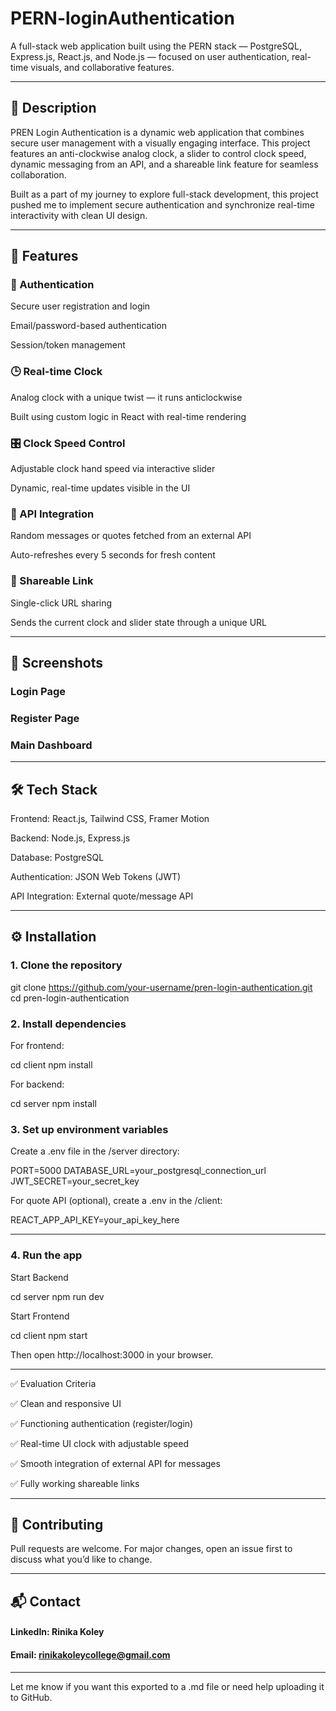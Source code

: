 # PERN-loginAuthentication

A full-stack web application built using the PERN stack — PostgreSQL, Express.js, React.js, and Node.js — focused on user authentication, real-time visuals, and collaborative features.


---

## 🚀 Description

PREN Login Authentication is a dynamic web application that combines secure user management with a visually engaging interface. This project features an anti-clockwise analog clock, a slider to control clock speed, dynamic messaging from an API, and a shareable link feature for seamless collaboration.

Built as a part of my journey to explore full-stack development, this project pushed me to implement secure authentication and synchronize real-time interactivity with clean UI design.


---

## 🔑 Features

### 🔐 Authentication

Secure user registration and login

Email/password-based authentication

Session/token management


### 🕒 Real-time Clock

Analog clock with a unique twist — it runs anticlockwise

Built using custom logic in React with real-time rendering


### 🎛 Clock Speed Control

Adjustable clock hand speed via interactive slider

Dynamic, real-time updates visible in the UI


### 💬 API Integration

Random messages or quotes fetched from an external API

Auto-refreshes every 5 seconds for fresh content


### 🔗 Shareable Link

Single-click URL sharing

Sends the current clock and slider state through a unique URL



---

## 📸 Screenshots

### Login Page



### Register Page



### Main Dashboard




---

## 🛠 Tech Stack

Frontend: React.js, Tailwind CSS, Framer Motion

Backend: Node.js, Express.js

Database: PostgreSQL

Authentication: JSON Web Tokens (JWT)

API Integration: External quote/message API



---

## ⚙️ Installation

### 1. Clone the repository

git clone https://github.com/your-username/pren-login-authentication.git
cd pren-login-authentication

### 2. Install dependencies

For frontend:

cd client
npm install

For backend:

cd server
npm install

### 3. Set up environment variables

Create a .env file in the /server directory:

PORT=5000
DATABASE_URL=your_postgresql_connection_url
JWT_SECRET=your_secret_key

For quote API (optional), create a .env in the /client:

REACT_APP_API_KEY=your_api_key_here


---

### 4. Run the app

Start Backend

cd server
npm run dev

Start Frontend

cd client
npm start

Then open http://localhost:3000 in your browser.


---

✅ Evaluation Criteria

✅ Clean and responsive UI

✅ Functioning authentication (register/login)

✅ Real-time UI clock with adjustable speed

✅ Smooth integration of external API for messages

✅ Fully working shareable links



---

## 🤝 Contributing

Pull requests are welcome. For major changes, open an issue first to discuss what you’d like to change.


---

## 📬 Contact

#### LinkedIn: Rinika Koley

#### Email: rinikakoleycollege@gmail.com



---

Let me know if you want this exported to a .md file or need help uploading it to GitHub.


